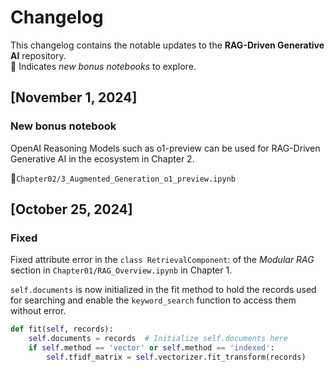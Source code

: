 # Changelog

This changelog contains the notable updates to the **RAG-Driven Generative AI** repository.   
🐬 Indicates *new bonus notebooks* to explore.

## [November 1, 2024]

### New bonus notebook

OpenAI Reasoning Models such as o1-preview can be used for RAG-Driven Generative AI in the ecosystem in Chapter 2.

🐬`Chapter02/3_Augmented_Generation_o1_preview.ipynb` 

## [October 25, 2024]

### Fixed
Fixed attribute error in the `class RetrievalComponent`: of the *Modular RAG* section in `Chapter01/RAG_Overview.ipynb` in Chapter 1.

`self.documents` is now initialized in the fit method to hold the records used for searching and enable the `keyword_search` function to access them without error.   

```python
def fit(self, records):
    self.documents = records  # Initialize self.documents here
    if self.method == 'vector' or self.method == 'indexed':
        self.tfidf_matrix = self.vectorizer.fit_transform(records)
```
    


